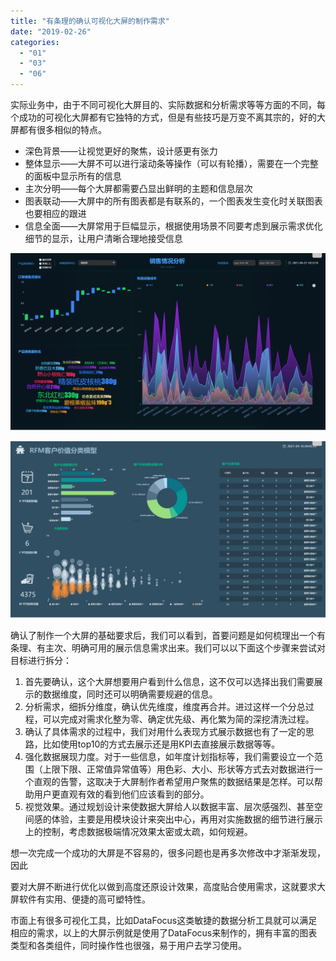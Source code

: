```yaml
---
title: "有条理的确认可视化大屏的制作需求"
date: "2019-02-26"
categories: 
  - "01"
  - "03"
  - "06"
---
```


实际业务中，由于不同可视化大屏目的、实际数据和分析需求等等方面的不同，每个成功的可视化大屏都有它独特的方式，但是有些技巧是万变不离其宗的，好的大屏都有很多相似的特点。

- 深色背景——让视觉更好的聚焦，设计感更有张力
- 整体显示——大屏不可以进行滚动条等操作（可以有轮播），需要在一个完整的面板中显示所有的信息
- 主次分明——每个大屏都需要凸显出鲜明的主题和信息层次
- 图表联动——大屏中的所有图表都是有联系的，一个图表发生变化时关联图表也要相应的跟进
- 信息全面——大屏常用于巨幅显示，根据使用场景不同要考虑到展示需求优化细节的显示，让用户清晰合理地接受信息

![](images/word-image-31.png)

![](images/word-image-32.png)

确认了制作一个大屏的基础要求后，我们可以看到，首要问题是如何梳理出一个有条理、有主次、明确可用的展示信息需求出来。我们可以以下面这个步骤来尝试对目标进行拆分：

1. 首先要确认，这个大屏想要用户看到什么信息，这不仅可以选择出我们需要展示的数据维度，同时还可以明确需要规避的信息。
2. 分析需求，细拆分维度，确认优先维度，维度再合并。进过这样一个分总过程，可以完成对需求化整为零、确定优先级、再化繁为简的深挖清洗过程。
3. 确认了具体需求的过程中，我们对用什么表现方式展示数据也有了一定的思路，比如使用top10的方式去展示还是用KPI去直接展示数据等等。
4. 强化数据展现力度。对于一些信息，如年度计划指标等，我们需要设立一个范围（上限下限、正常值异常值等）用色彩、大小、形状等方式去对数据进行一个直观的告警，这取决于大屏制作者希望用户聚焦的数据结果是怎样。可以帮助用户更直观有效的看到他们应该看到的部分。
5. 视觉效果。通过规划设计来使数据大屏给人以数据丰富、层次感强烈、甚至空间感的体验，主要是用模块设计来突出中心，再用对实施数据的细节进行展示上的控制，考虑数据极端情况效果太密或太疏，如何规避。

想一次完成一个成功的大屏是不容易的，很多问题也是再多次修改中才渐渐发现，因此

要对大屏不断进行优化以做到高度还原设计效果，高度贴合使用需求，这就要求大屏软件有实用、便捷的高可塑特性。

市面上有很多可视化工具，比如DataFocus这类敏捷的数据分析工具就可以满足相应的需求，以上的大屏示例就是使用了DataFocus来制作的，拥有丰富的图表类型和各类组件，同时操作性也很强，易于用户去学习使用。
